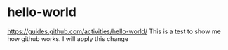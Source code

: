 # hello-world
https://guides.github.com/activities/hello-world/
This is a test to show me how github works. 
I will apply this change
